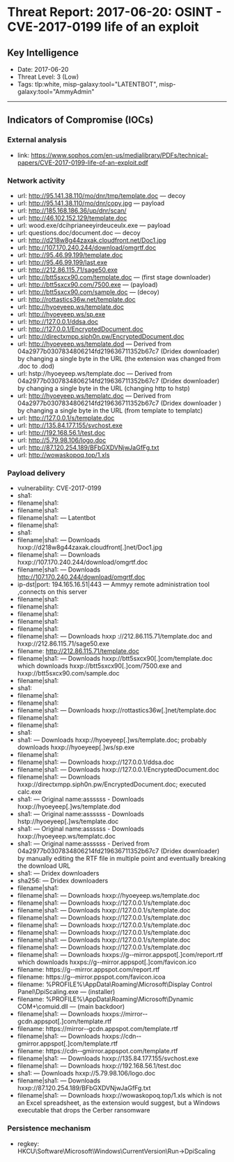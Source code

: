 # Threat Report: 2017-06-20: OSINT - CVE-­2017-­0199 life of an exploit


## Key Intelligence
* Date: 2017-06-20
* Threat Level: 3 (Low)
* Tags: tlp:white, misp-galaxy:tool="LATENTBOT", misp-galaxy:tool="AmmyAdmin"

---

## Indicators of Compromise (IOCs)
### External analysis
* link: https://www.sophos.com/en-us/medialibrary/PDFs/technical-papers/CVE-2017-0199-life-of-an-exploit.pdf

### Network activity
* url: http://95.141.38.110/mo/dnr/tmp/template.doc — decoy
* url: http://95.141.38.110/mo/dnr/copy.jpg — payload
* url: http://185.168.186.36/up/dnr/scan/
* url: http://46.102.152.129/template.doc
* url: wood.exe/dcihprianeeyirdeuceulx.exe — payload
* url: questions.doc/document.doc — decoy
* url: http://d218w8g44zaxak.cloudfront.net/Doc1.jpg
* url: http://107.170.240.244/download/omgrtf.doc
* url: http://95.46.99.199/template.doc
* url: http://95.46.99.199/last.exe
* url: http://212.86.115.71/sage50.exe
* url: http://btt5sxcx90.com/template.doc — (first stage downloader)
* url: http://btt5sxcx90.com/7500.exe — (payload)
* url: http://btt5sxcx90.com/sample.doc — (decoy)
* url: http://rottastics36w.net/template.doc
* url: http://hyoeyeep.ws/template.doc
* url: http://hyoeyeep.ws/sp.exe
* url: http://127.0.0.1/ddsa.doc
* url: http://127.0.0.1/EncryptedDocument.doc
* url: http://directxmpp.siph0n.pw/EncryptedDocument.doc
* url: http://hyoeyeep.ws/template.dod — Derived from 04a2977b0307834806214fd219636711352b67c7 (Dridex downloader) by changing a single byte in the URL (the extension was changed from .doc to .dod)
* url: hstp://hyoeyeep.ws/template.doc — Derived from 04a2977b0307834806214fd219636711352b67c7 (Dridex downloader) by changing a single byte in the URL (changing http to hstp)
* url: http://hyoeyeep.ws/templatc.doc — Derived from 04a2977b0307834806214fd219636711352b67c7 (Dridex downloader ) by changing a single byte in the URL (from template to templatc)
* url: http://127.0.0.1/s/template.doc
* url: http://135.84.177.155/svchost.exe
* url: http://192.168.56.1/test.doc
* url: http://5.79.98.106/logo.doc
* url: http://87.120.254.189/BFbGXDVNjwJaGfFg.txt
* url: http://wowaskopoq.top/1.xls

### Payload delivery
* vulnerability: CVE-2017-0199
* sha1: <sha1>
* filename|sha1: <sha1>
* filename|sha1: <sha1>
* filename|sha1: <sha1> — Latentbot
* filename|sha1: <sha1>
* sha1: <sha1>
* filename|sha1: <sha1> — Downloads hxxp://d218w8g44zaxak.cloudfront[.]net/Doc1.jpg
* filename|sha1: <sha1> — Downloads hxxp://107.170.240.244/download/omgrtf.doc
* filename|sha1: <sha1> — Downloads http://107.170.240.244/download/omgrtf.doc
* ip-dst|port: 194.165.16.51|443 — Ammyy remote administration tool ,connects on this server
* filename|sha1: <sha1>
* filename|sha1: <sha1>
* filename|sha1: <sha1>
* filename|sha1: <sha1>
* filename|sha1: <sha1>
* filename|sha1: <sha1> — Downloads hxxp ://212.86.115.71/template.doc and hxxp://212.86.115.71/sage50.exe
* filename: http://212.86.115.71/template.doc
* filename|sha1: <sha1> — Downloads hxxp://btt5sxcx90[.]com/template.doc which downloads hxxp://btt5sxcx90[.]com/7500.exe and hxxp://btt5sxcx90.com/sample.doc
* filename|sha1: <sha1>
* sha1: <sha1>
* filename|sha1: <sha1>
* filename|sha1: <sha1>
* filename|sha1: <sha1> — Downloads hxxp://rottastics36w[.]net/template.doc
* filename|sha1: <sha1>
* filename|sha1: <sha1>
* sha1: <sha1>
* sha1: <sha1> — Downloads hxxp://hyoeyeep[.]ws/template.doc; probably downloads hxxp://hyoeyeep[.]ws/sp.exe
* filename|sha1: <sha1>
* filename|sha1: <sha1> — Downloads hxxp://127.0.0.1/ddsa.doc
* filename|sha1: <sha1> — Downloads hxxp://127.0.0.1/EncryptedDocument.doc
* filename|sha1: <sha1> — Downloads hxxp://directxmpp.siph0n.pw/EncryptedDocument.doc; executed calc.exe
* sha1: <sha1> — Original name:assssss - Downloads hxxp://hyoeyeep[.]ws/template.dod
* sha1: <sha1> — Original name:assssss - Downloads hstp://hyoeyeep[.]ws/template.doc
* sha1: <sha1> — Original name:assssss - Downloads hxxp://hyoeyeep.ws/templatc.doc
* sha1: <sha1> — Original name:assssss - Derived from 04a2977b0307834806214fd219636711352b67c7 (Dridex downloader) by manually editing the RTF file in multiple point and eventually breaking the download URL
* sha1: <sha1> — Dridex downloaders
* sha256: <sha256> — Dridex downloaders
* filename|sha1: <sha1>
* filename|sha1: <sha1> — Downloads hxxp://hyoeyeep.ws/template.doc
* filename|sha1: <sha1> — Downloads hxxp://127.0.0.1/s/template.doc
* filename|sha1: <sha1> — Downloads hxxp://127.0.0.1/s/template.doc
* filename|sha1: <sha1> — Downloads hxxp://127.0.0.1/s/template.doc
* filename|sha1: <sha1> — Downloads hxxp://127.0.0.1/s/template.doc
* filename|sha1: <sha1> — Downloads hxxp://127.0.0.1/s/template.doc
* filename|sha1: <sha1> — Downloads hxxp://127.0.0.1/s/template.doc
* filename|sha1: <sha1> — Downloads hxxp://127.0.0.1/s/template.doc
* filename|sha1: <sha1> — Downloads hxxps://g-­‐mirror.appspot[.]com/report.rtf which downloads hxxps://g-­‐mirror.appspot[.]com/favicon.ico
* filename: https://g-‐mirror.appspot.com/report.rtf
* filename: https://g-‐mirror.ppspot.com/favicon.icoa
* filename: %PROFILE%\AppData\Roaming\Microsoft\Display Control Panel\DpiScaling.exe — (installer)
* filename: %PROFILE%\AppData\Roaming\Microsoft\Dynamic COM+\comuid.dll — (main backdoor)
* filename|sha1: <sha1> — Downloads hxxps://mirror-­‐gcdn.appspot[.]com/template.rtf
* filename: https://mirror-‐gcdn.appspot.com/template.rtf
* filename|sha1: <sha1> — Downloads hxxps://cdn-­‐gmirror.appspot[.]com/template.rtf
* filename: https://cdn-‐gmirror.appspot.com/template.rtf
* filename|sha1: <sha1> — Downloads hxxp://135.84.177.155/svchost.exe
* filename|sha1: <sha1> — Downloads hxxp://192.168.56.1/test.doc
* sha1: <sha1> — Downloads hxxp://5.79.98.106/logo.doc
* filename|sha1: <sha1> — Downloads hxxp://87.120.254.189/BFbGXDVNjwJaGfFg.txt
* filename|sha1: <sha1> — Downloads hxxp://wowaskopoq.top/1.xls which is not an Excel spreadsheet, as the extension would suggest, but a Windows executable that drops the Cerber ransomware

### Persistence mechanism
* regkey: HKCU\Software\Microsoft\Windows\CurrentVersion\Run→DpiScaling
